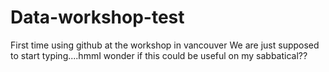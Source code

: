 # Data-workshop-test
First time using github at the workshop in vancouver
We are just supposed to start typing....hmmI wonder if this could be useful on my sabbatical??
